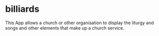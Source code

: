 # billiards

This App allows a church or other organisation to display the liturgy and songs and other elements that make up a church service.






